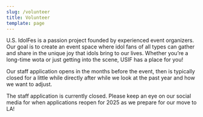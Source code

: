 ```yaml
---
slug: /volunteer
title: Volunteer
template: page
---
```

U.S. IdolFes is a passion project founded by experienced event organizers. Our goal is to create an event space where idol fans of all types can gather and share in the unique joy that idols bring to our lives. Whether you’re a long-time wota or just getting into the scene, USIF has a place for you!

Our staff application opens in the months before the event, then is typically closed for a little while directly after while we look at the past year and how we want to adjust.

The staff application is currently closed. Please keep an eye on our social media for when applications reopen for 2025 as we prepare for our move to LA!
